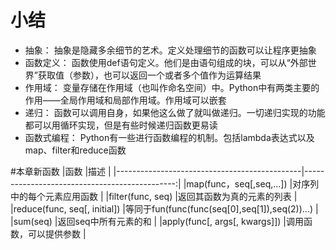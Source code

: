 # 小结
* 抽象：
抽象是隐藏多余细节的艺术。定义处理细节的函数可以让程序更抽象
* 函数定义：
函数使用def语句定义。他们是由语句组成的块，可以从“外部世界”获取值（参数），也可以返回一个或者多个值作为运算结果
* 作用域：
变量存储在作用域（也叫作命名空间）中。Python中有两类主要的作用——全局作用域和局部作用域。作用域可以嵌套
* 递归：
函数可以调用自身，如果他这么做了就叫做递归。一切递归实现的功能都可以用循环实现，但是有些时候递归函数更易读
* 函数式编程：
Python有一些进行函数编程的机制。包括lambda表达式以及map、filter和reduce函数

#本章新函数
|函数                                          |描述                                           |
|----------------------------------------------|----------------------------------------------:|
|map(func，seq[,seq,...])                      |对序列中的每个元素应用函数                     |
|filter(func, seq)                             |返回其函数为真的元素的列表                     |
|reduce(func, seq[, initial])                  |等同于fun(func(func(seq[0],seq[1]),seq(2))...) |
|sum(seq)                                      |返回seq中所有元素的和                          |
|apply(func[, args[, kwargs]])                 |调用函数，可以提供参数                         |